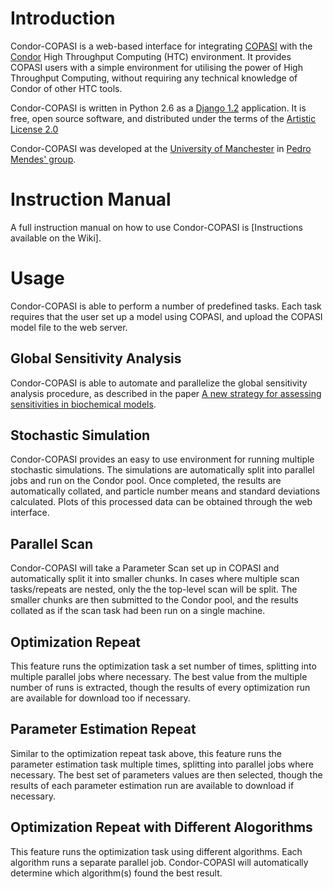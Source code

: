 Introduction
============

Condor-COPASI is a web-based interface for integrating [COPASI][] with
the [Condor][] High Throughput Computing (HTC) environment. It provides
COPASI users with a simple environment for utilising the power of High
Throughput Computing, without requiring any technical knowledge of
Condor of other HTC tools.

Condor-COPASI is written in Python 2.6 as a [Django 1.2][] application.
It is free, open source software, and distributed under the terms of the
[Artistic License 2.0][]

Condor-COPASI was developed at the [University of Manchester][] in [Pedro Mendes' group](http://www.comp-sys-bio.org).

Instruction Manual
==================

A full instruction manual on how to use Condor-COPASI is [Instructions
available on the Wiki].

Usage
=====

Condor-COPASI is able to perform a number of predefined tasks. Each task
requires that the user set up a model using COPASI, and upload the
COPASI model file to the web server.

Global Sensitivity Analysis
---------------------------

Condor-COPASI is able to automate and parallelize the global sensitivity
analysis procedure, as described in the paper [A new strategy for
assessing sensitivities in biochemical models][].

Stochastic Simulation
---------------------

Condor-COPASI provides an easy to use environment for running multiple
stochastic simulations. The simulations are automatically split into
parallel jobs and run on the Condor pool. Once completed, the results
are automatically collated, and particle number means and standard
deviations calculated. Plots of this processed data can be obtained
through the web interface.

Parallel Scan
-------------

Condor-COPASI will take a Parameter Scan set up in COPASI and
automatically split it into smaller chunks. In cases where multiple scan
tasks/repeats are nested, only the the top-level scan will be split. The
smaller chunks are then submitted to the Condor pool, and the results
collated as if the scan task had been run on a single machine.

Optimization Repeat
-------------------

This feature runs the optimization task a set number of times, splitting
into multiple parallel jobs where necessary. The best value from the
multiple number of runs is extracted, though the results of every
optimization run are available for download too if necessary.

Parameter Estimation Repeat
---------------------------

Similar to the optimization repeat task above, this feature runs the
parameter estimation task multiple times, splitting into parallel jobs
where necessary. The best set of parameters values are then selected,
though the results of each parameter estimation run are available to
download if necessary.

Optimization Repeat with Different Alogorithms
----------------------------------------------

This feature runs the optimization task using different algorithms. Each
algorithm runs a separate parallel job. Condor-COPASI will automatically
determine which algorithm(s) found the best result.



  [COPASI]: http://www.copasi.org
  [Condor]: http://www.cs.wisc.edu/condor/
  [Django 1.2]: http://docs.djangoproject.com/en/dev/releases/1.2/
  [Artistic License 2.0]: http://www.perlfoundation.org/artistic_license_2_0
  [University of Manchester]: http://www.manchester.ac.uk
  [A new strategy for assessing sensitivities in biochemical models]: http://www.ncbi.nlm.nih.gov/pubmed/18632455
